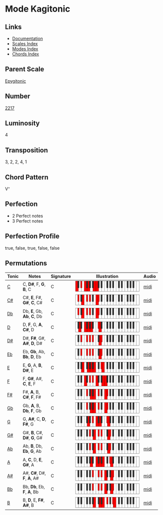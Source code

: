 # Mode Kagitonic

## Links

- [Documentation](README.md)
- [Scales Index](Scales.md)
- [Modes Index](Modes.md)
- [Chords Index](Chords.md)

## Parent Scale

[Epygitonic](ScaleEpygitonic.md)

## Number

[2217](https://ianring.com/musictheory/scales/2217)

## Luminosity

4

## Transposition

3, 2, 2, 4, 1

## Chord Pattern

V⁺

## Perfection

- 2 Perfect notes
- 3 Perfect notes

## Perfection Profile

true, false, true, false, false

## Permutations

| Tonic | Notes | Signature | Illustration | Audio |
|-------|-------|-----------|--------------|-------|
| [C](ModeCNaturalKagitonic.md) | C, **D#**, F, **G**, **B**, C | C | ![CNaturalKagitonic](ModeCNaturalKagitonic.png) | [midi](https://github.com/edipermadi/music/blob/main/docs/ModeCNaturalKagitonic.mid?raw=true) |
| [C#](ModeCSharpKagitonic.md) | C#, **E**, F#, **G#**, **C**, C# | C | ![CSharpKagitonic](ModeCSharpKagitonic.png) | [midi](https://github.com/edipermadi/music/blob/main/docs/ModeCSharpKagitonic.mid?raw=true) |
| [Db](ModeDFlatKagitonic.md) | Db, **E**, Gb, **Ab**, **C**, Db | C | ![DFlatKagitonic](ModeDFlatKagitonic.png) | [midi](https://github.com/edipermadi/music/blob/main/docs/ModeDFlatKagitonic.mid?raw=true) |
| [D](ModeDNaturalKagitonic.md) | D, **F**, G, **A**, **C#**, D | C | ![DNaturalKagitonic](ModeDNaturalKagitonic.png) | [midi](https://github.com/edipermadi/music/blob/main/docs/ModeDNaturalKagitonic.mid?raw=true) |
| [D#](ModeDSharpKagitonic.md) | D#, **F#**, G#, **A#**, **D**, D# | C | ![DSharpKagitonic](ModeDSharpKagitonic.png) | [midi](https://github.com/edipermadi/music/blob/main/docs/ModeDSharpKagitonic.mid?raw=true) |
| [Eb](ModeEFlatKagitonic.md) | Eb, **Gb**, Ab, **Bb**, **D**, Eb | C | ![EFlatKagitonic](ModeEFlatKagitonic.png) | [midi](https://github.com/edipermadi/music/blob/main/docs/ModeEFlatKagitonic.mid?raw=true) |
| [E](ModeENaturalKagitonic.md) | E, **G**, A, **B**, **D#**, E | C | ![ENaturalKagitonic](ModeENaturalKagitonic.png) | [midi](https://github.com/edipermadi/music/blob/main/docs/ModeENaturalKagitonic.mid?raw=true) |
| [F](ModeFNaturalKagitonic.md) | F, **G#**, A#, **C**, **E**, F | C | ![FNaturalKagitonic](ModeFNaturalKagitonic.png) | [midi](https://github.com/edipermadi/music/blob/main/docs/ModeFNaturalKagitonic.mid?raw=true) |
| [F#](ModeFSharpKagitonic.md) | F#, **A**, B, **C#**, **F**, F# | C | ![FSharpKagitonic](ModeFSharpKagitonic.png) | [midi](https://github.com/edipermadi/music/blob/main/docs/ModeFSharpKagitonic.mid?raw=true) |
| [Gb](ModeGFlatKagitonic.md) | Gb, **A**, B, **Db**, **F**, Gb | C | ![GFlatKagitonic](ModeGFlatKagitonic.png) | [midi](https://github.com/edipermadi/music/blob/main/docs/ModeGFlatKagitonic.mid?raw=true) |
| [G](ModeGNaturalKagitonic.md) | G, **A#**, C, **D**, **F#**, G | C | ![GNaturalKagitonic](ModeGNaturalKagitonic.png) | [midi](https://github.com/edipermadi/music/blob/main/docs/ModeGNaturalKagitonic.mid?raw=true) |
| [G#](ModeGSharpKagitonic.md) | G#, **B**, C#, **D#**, **G**, G# | C | ![GSharpKagitonic](ModeGSharpKagitonic.png) | [midi](https://github.com/edipermadi/music/blob/main/docs/ModeGSharpKagitonic.mid?raw=true) |
| [Ab](ModeAFlatKagitonic.md) | Ab, **B**, Db, **Eb**, **G**, Ab | C | ![AFlatKagitonic](ModeAFlatKagitonic.png) | [midi](https://github.com/edipermadi/music/blob/main/docs/ModeAFlatKagitonic.mid?raw=true) |
| [A](ModeANaturalKagitonic.md) | A, **C**, D, **E**, **G#**, A | C | ![ANaturalKagitonic](ModeANaturalKagitonic.png) | [midi](https://github.com/edipermadi/music/blob/main/docs/ModeANaturalKagitonic.mid?raw=true) |
| [A#](ModeASharpKagitonic.md) | A#, **C#**, D#, **F**, **A**, A# | C | ![ASharpKagitonic](ModeASharpKagitonic.png) | [midi](https://github.com/edipermadi/music/blob/main/docs/ModeASharpKagitonic.mid?raw=true) |
| [Bb](ModeBFlatKagitonic.md) | Bb, **Db**, Eb, **F**, **A**, Bb | C | ![BFlatKagitonic](ModeBFlatKagitonic.png) | [midi](https://github.com/edipermadi/music/blob/main/docs/ModeBFlatKagitonic.mid?raw=true) |
| [B](ModeBNaturalKagitonic.md) | B, **D**, E, **F#**, **A#**, B | C | ![BNaturalKagitonic](ModeBNaturalKagitonic.png) | [midi](https://github.com/edipermadi/music/blob/main/docs/ModeBNaturalKagitonic.mid?raw=true) |
